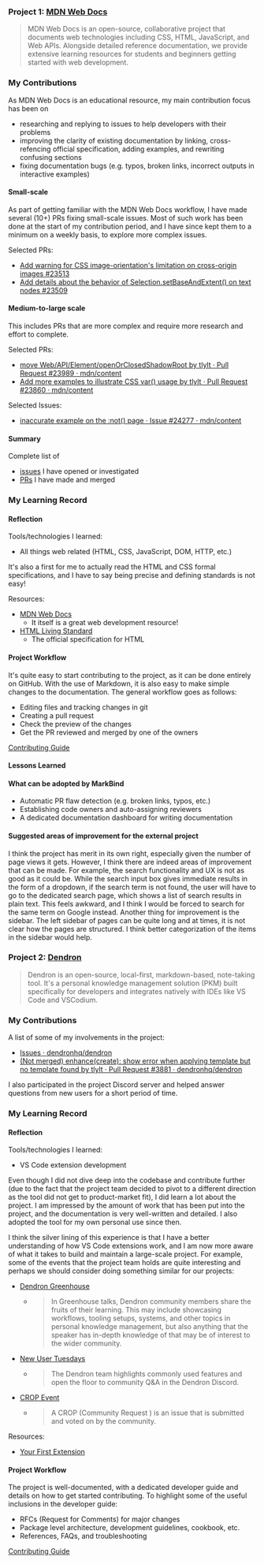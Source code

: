 ### Project 1: [MDN Web Docs](https://github.com/mdn/content)

> MDN Web Docs is an open-source, collaborative project that documents web technologies including CSS, HTML, JavaScript, and Web APIs. Alongside detailed reference documentation, we provide extensive learning resources for students and beginners getting started with web development.

### My Contributions

As MDN Web Docs is an educational resource, my main contribution focus has been on
- researching and replying to issues to help developers with their problems
- improving the clarity of existing documentation by linking, cross-refencing official specification, adding examples, and rewriting confusing sections
- fixing documentation bugs (e.g. typos, broken links, incorrect outputs in interactive examples)

#### Small-scale
As part of getting familiar with the MDN Web Docs workflow, I have made several (10+) PRs fixing small-scale issues. Most of such work has been done at the start of my contribution period, and I have since kept them to a minimum on a weekly basis, to explore more complex issues.

Selected PRs:
- [Add warning for CSS image-orientation's limitation on cross-origin images #23513](https://github.com/mdn/content/pull/23513)
- [Add details about the behavior of Selection.setBaseAndExtent() on text nodes #23509](https://github.com/mdn/content/pull/23509)

#### Medium-to-large scale

This includes PRs that are more complex and require more research and effort to complete.

Selected PRs:
- [move Web/API/Element/openOrClosedShadowRoot by tlylt · Pull Request #23989 · mdn/content](https://github.com/mdn/content/pull/23989)
- [Add more examples to illustrate CSS var() usage by tlylt · Pull Request #23860 · mdn/content](https://github.com/mdn/content/pull/23860)

Selected Issues:
- [inaccurate example on the :not() page · Issue #24277 · mdn/content](https://github.com/mdn/content/issues/24277)

#### Summary
Complete list of
- [issues](https://github.com/mdn/content/issues?q=is%3Aissue+involves%3Atlylt+sort%3Aupdated-desc) I have opened or investigated
- [PRs](https://github.com/mdn/content/pulls?q=is%3Apr+sort%3Aupdated-desc+author%3Atlylt+is%3Aclosed) I have made and merged

### My Learning Record

#### Reflection
Tools/technologies I learned:
- All things web related (HTML, CSS, JavaScript, DOM, HTTP, etc.)

It's also a first for me to actually read the HTML and CSS formal specifications, and I have to say being precise and defining standards is not easy!

Resources:
- [MDN Web Docs](https://developer.mozilla.org/en-US/)
  - It itself is a great web development resource!
- [HTML Living Standard](https://html.spec.whatwg.org/multipage/)
  - The official specification for HTML

#### Project Workflow
It's quite easy to start contributing to the project, as it can be done entirely on GitHub. With the use of Markdown, it is also easy to make simple changes to the documentation. The general workflow goes as follows:
- Editing files and tracking changes in git
- Creating a pull request
- Check the preview of the changes
- Get the PR reviewed and merged by one of the owners

[Contributing Guide](https://github.com/mdn/content/blob/main/CONTRIBUTING.md)

#### Lessons Learned


#### What can be adopted by MarkBind

- Automatic PR flaw detection (e.g. broken links, typos, etc.)
- Establishing code owners and auto-assigning reviewers
- A dedicated documentation dashboard for writing documentation

#### Suggested areas of improvement for the external project

I think the project has merit in its own right, especially given the number of page views it gets. However, I think there are indeed areas of improvement that can be made.
For example, the search functionality and UX is not as good as it could be. While the search input box gives immediate results in the form of a dropdown, if the search term is
not found, the user will have to go to the dedicated search page, which shows a list of search results in plain text. This feels awkward, and I think I would be forced to search
for the same term on Google instead. Another thing for improvement is the sidebar. The left sidebar of pages can be quite long and at times, it is not clear how the pages are structured.
I think better categorization of the items in the sidebar would help.

### Project 2: [Dendron](https://github.com/dendronhq/dendron)

> Dendron is an open-source, local-first, markdown-based, note-taking tool. It's a personal knowledge management solution (PKM) built specifically for developers and integrates natively with IDEs like VS Code and VSCodium.

### My Contributions

A list of some of my involvements in the project:
- [Issues · dendronhq/dendron](https://github.com/dendronhq/dendron/issues?q=is%3Aopen+involves%3A%40me+sort%3Aupdated-desc)
- [(Not merged) enhance(create): show error when applying template but no template found by tlylt · Pull Request #3881 · dendronhq/dendron](https://github.com/dendronhq/dendron/pull/3881)

I also participated in the project Discord server and helped answer questions from new users for a short period of time.

### My Learning Record

#### Reflection
Tools/technologies I learned:
- VS Code extension development

Even though I did not dive deep into the codebase and contribute further (due to the fact that the project team decided to pivot to a different direction as the tool did not get to product-market fit), I did learn a lot about the project. I am impressed by the amount of work that has been put into the project, and the documentation is very well-written and detailed. I also adopted the tool for my own personal use since then.

I think the silver lining of this experience is that I have a better understanding of how VS Code extensions work, and I am now more aware of what it takes to build and maintain a large-scale project. For example, some of the events that the project team holds are quite interesting and perhaps we should consider doing something similar for our projects:
- [Dendron Greenhouse](https://wiki.dendron.so/notes/PqtlCsRPWBjKp3RR/)
  - > In Greenhouse talks, Dendron community members share the fruits of their learning. This may include showcasing workflows, tooling setups, systems, and other topics in personal knowledge management, but also anything that the speaker has in-depth knowledge of that may be of interest to the wider community.
- [New User Tuesdays](https://wiki.dendron.so/notes/JkX8ODMH9oO45LGicNRIy/)
  - >  The Dendron team highlights commonly used features and open the floor to community Q&A in the Dendron Discord.
- [CROP Event](https://wiki.dendron.so/notes/tayowNP4tMvcqH7AraoQ4/)
  - > A CROP (Community Request ) is an issue that is submitted and voted on by the community.

Resources:
- [Your First Extension](https://code.visualstudio.com/api/get-started/your-first-extension)

#### Project Workflow
The project is well-documented, with a dedicated developer guide and details on how to get started contributing. 
To highlight some of the useful inclusions in the developer guide:
- RFCs (Request for Comments) for major changes
- Package level architecture, development guidelines, cookbook, etc.
- References, FAQs, and troubleshooting

[Contributing Guide](https://docs.dendron.so/)
